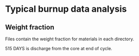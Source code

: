 # Typical burnup data analysis
## Weight fraction
Files contain the weight fraction for materials in each directory.

515 DAYS is discharge from the core at end of cycle. 
